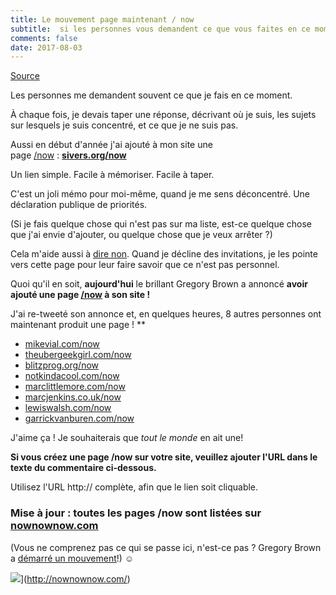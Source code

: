 ```yaml
---
title: Le mouvement page maintenant / now
subtitle:  si les personnes vous demandent ce que vous faites en ce moment ?
comments: false
date: 2017-08-03
---
```


[Source](https://sivers.org/nowff)

Les personnes me demandent souvent ce que je fais en ce moment.

À chaque fois, je devais taper une réponse, décrivant où je suis, les sujets sur lesquels je suis concentré, et ce que je ne suis pas.

Aussi en début d'année j'ai ajouté à mon site une page [/now](https://sivers.org/now) : **[sivers.org/now](https://sivers.org/now)**

Un lien simple. Facile à mémoriser. Facile à taper.

C'est un joli mémo pour moi-même, quand je me sens déconcentré. Une déclaration publique de priorités.

(Si je fais quelque chose qui n'est pas sur ma liste, est-ce quelque chose que j'ai envie d'ajouter, ou quelque chose que je veux arrêter ?)

Cela m'aide aussi à [dire non](https://sivers.org/no2). Quand je décline des invitations, je les pointe vers cette page pour leur faire savoir que ce n'est pas personnel.

Quoi qu'il en soit, **aujourd'hui** le brillant Gregory Brown a annoncé **avoir ajouté une page [/now](http://practicingdeveloper.com/now/) à son site !**

J'ai re-tweeté son annonce et, en quelques heures, 8 autres personnes ont maintenant produit une page ! **

  * [mikevial.com/now](http://mikevial.com/now/)
  * [theubergeekgirl.com/now](http://www.theubergeekgirl.com/now/)
  * [blitzprog.org/now](http://blitzprog.org/now)
  * [notkindacool.com/now](http://www.notkindacool.com/now/)
  * [marclittlemore.com/now](http://www.marclittlemore.com/now/)
  * [marcjenkins.co.uk/now](https://marcjenkins.co.uk/now/)
  * [lewiswalsh.com/now](http://lewiswalsh.com/now/)
  * [garrickvanburen.com/now](http://garrickvanburen.com/now/)

J'aime ça ! Je souhaiterais que *tout le monde* en ait une!

**Si vous créez une page /now sur votre site, veuillez ajouter l'URL dans le texte du commentaire ci-dessous.** 

Utilisez l'URL http:// complète, afin que le lien soit cliquable.

### Mise à jour : toutes les pages /now sont listées sur [nownownow.com](http://nownownow.com/)

(Vous ne comprenez pas ce qui se passe ici, n'est-ce pas ? Gregory Brown a [démarré un mouvement](https://sivers.org/ff)!) ☺

![](https://sivers.org/images/nowclock.jpg)](http://nownownow.com/)  

